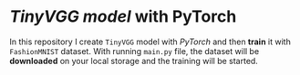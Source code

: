 # *TinyVGG model* with PyTorch

In this repository I create `TinyVGG` model with *PyTorch* and then **train** it with `FashionMNIST` dataset. 
With running `main.py` file, the dataset will be **downloaded** on your local storage and the training will be started.